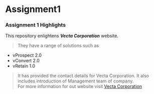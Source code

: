 # Assignment1
 ### Assignment 1 Highlights

 This repository enlightens **_Vecta Corporation_** website.
 >They have a range of solutions such as  
 * vProspect 2.0
 * vConvert 2.0
 * vRetain 1.0

 >It has provided the contact details for Vecta Corporation.
 >It also includes introduction of Management team of company.  
 For more information for out website visit [Vecta Corporation](https://acw-group.com.hk/acw_distribution/events/VectaCorp/aboutus.htm)



